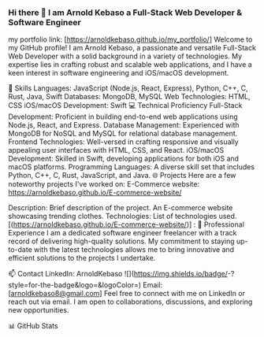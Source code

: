 ### Hi there 👋 I am Arnold Kebaso a Full-Stack Web Developer & Software Engineer 
my portfolio link:  [https://arnoldkebaso.github.io/my_portfolio/]
Welcome to my GitHub profile! I am Arnold Kebaso, a passionate and versatile Full-Stack Web Developer with a solid background in a variety of technologies. My expertise lies in crafting robust and scalable web applications, and I have a keen interest in software engineering and iOS/macOS development.

🚀 Skills
Languages: JavaScript (Node.js, React, Express), Python, C++, C, Rust, Java, Swift
Databases: MongoDB, MySQL
Web Technologies: HTML, CSS
iOS/macOS Development: Swift
💻 Technical Proficiency
Full-Stack Development: Proficient in building end-to-end web applications using Node.js, React, and Express.
Database Management: Experienced with MongoDB for NoSQL and MySQL for relational database management.
Frontend Technologies: Well-versed in crafting responsive and visually appealing user interfaces with HTML, CSS, and React.
iOS/macOS Development: Skilled in Swift, developing applications for both iOS and macOS platforms.
Programming Languages: A diverse skill set that includes Python, C++, C, Rust, JavaScript, and Java.
🌐 Projects
Here are a few noteworthy projects I've worked on:
E-Commerce website: https://arnoldkebaso.github.io/E-commerce-website/

Description: Brief description of the project.
An E-commerce website showcasing trending clothes.
Technologies: List of technologies used.
[(https://arnoldkebaso.github.io/E-commerce-website/)] : 
🌟 Professional Experience
I am a dedicated software engineer freelancer with a track record of delivering high-quality solutions. My commitment to staying up-to-date with the latest technologies allows me to bring innovative and efficient solutions to the projects I undertake.

📫 Contact
LinkedIn: ArnoldKebaso
![<Badge Name>](https://img.shields.io/badge/<Badge Text>-<Background Color>?style=for-the-badge&logo=<Icon Name>&logoColor=<Logo Color>)
Email: [arnoldkebaso8@gmail.com]
Feel free to connect with me on LinkedIn or reach out via email. I am open to collaborations, discussions, and exploring new opportunities.

📊 GitHub Stats


